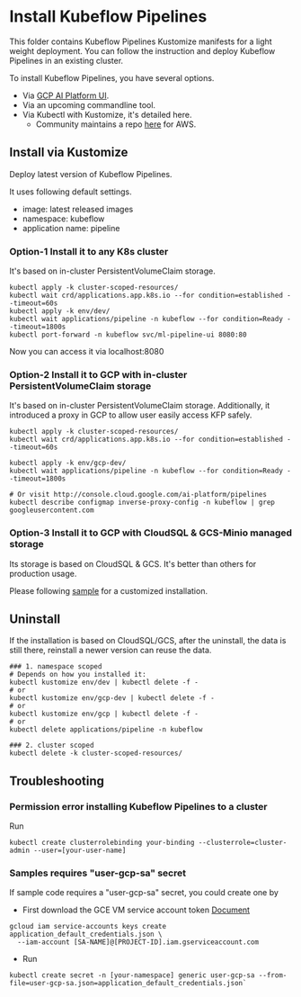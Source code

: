 # Install Kubeflow Pipelines

This folder contains Kubeflow Pipelines Kustomize manifests for a light weight
deployment. You can follow the instruction and deploy Kubeflow Pipelines in an
existing cluster.

To install Kubeflow Pipelines, you have several options.
- Via [GCP AI Platform UI](http://console.cloud.google.com/ai-platform/pipelines).
- Via an upcoming commandline tool.
- Via Kubectl with Kustomize, it's detailed here.
  - Community maintains a repo [here](https://github.com/e2fyi/kubeflow-aws/tree/master/pipelines) for AWS.

## Install via Kustomize

Deploy latest version of Kubeflow Pipelines.

It uses following default settings.
- image: latest released images
- namespace: kubeflow
- application name: pipeline

### Option-1 Install it to any K8s cluster
It's based on in-cluster PersistentVolumeClaim storage.

```
kubectl apply -k cluster-scoped-resources/
kubectl wait crd/applications.app.k8s.io --for condition=established --timeout=60s
kubectl apply -k env/dev/
kubectl wait applications/pipeline -n kubeflow --for condition=Ready --timeout=1800s
kubectl port-forward -n kubeflow svc/ml-pipeline-ui 8080:80
```
Now you can access it via localhost:8080

### Option-2 Install it to GCP with in-cluster PersistentVolumeClaim storage
It's based on in-cluster PersistentVolumeClaim storage.
Additionally, it introduced a proxy in GCP to allow user easily access KFP safely.

```
kubectl apply -k cluster-scoped-resources/
kubectl wait crd/applications.app.k8s.io --for condition=established --timeout=60s

kubectl apply -k env/gcp-dev/
kubectl wait applications/pipeline -n kubeflow --for condition=Ready --timeout=1800s

# Or visit http://console.cloud.google.com/ai-platform/pipelines
kubectl describe configmap inverse-proxy-config -n kubeflow | grep googleusercontent.com
```

### Option-3 Install it to GCP with CloudSQL & GCS-Minio managed storage
Its storage is based on CloudSQL & GCS. It's better than others for production usage.

Please following [sample](sample/README.md) for a customized installation.

## Uninstall

If the installation is based on CloudSQL/GCS, after the uninstall, the data is still there,
reinstall a newer version can reuse the data.

```
### 1. namespace scoped
# Depends on how you installed it:
kubectl kustomize env/dev | kubectl delete -f -
# or
kubectl kustomize env/gcp-dev | kubectl delete -f -
# or
kubectl kustomize env/gcp | kubectl delete -f -
# or
kubectl delete applications/pipeline -n kubeflow

### 2. cluster scoped
kubectl delete -k cluster-scoped-resources/
```

## Troubleshooting

### Permission error installing Kubeflow Pipelines to a cluster

Run

```
kubectl create clusterrolebinding your-binding --clusterrole=cluster-admin --user=[your-user-name]
```

### Samples requires "user-gcp-sa" secret

If sample code requires a "user-gcp-sa" secret, you could create one by

-   First download the GCE VM service account token
    [Document](https://cloud.google.com/iam/docs/creating-managing-service-account-keys#creating_service_account_keys)

```
gcloud iam service-accounts keys create application_default_credentials.json \
  --iam-account [SA-NAME]@[PROJECT-ID].iam.gserviceaccount.com
```

-   Run

```
kubectl create secret -n [your-namespace] generic user-gcp-sa --from-file=user-gcp-sa.json=application_default_credentials.json`
```
